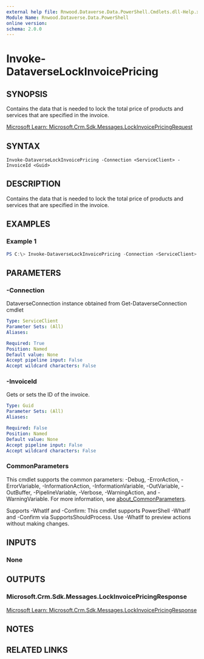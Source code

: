 ```yaml
---
external help file: Rnwood.Dataverse.Data.PowerShell.Cmdlets.dll-Help.xml
Module Name: Rnwood.Dataverse.Data.PowerShell
online version:
schema: 2.0.0
---
```


# Invoke-DataverseLockInvoicePricing

## SYNOPSIS
Contains the data that is needed to lock the total price of products and services that are specified in the invoice.

[Microsoft Learn: Microsoft.Crm.Sdk.Messages.LockInvoicePricingRequest](https://learn.microsoft.com/dotnet/api/Microsoft.Crm.Sdk.Messages.LockInvoicePricingRequest)

## SYNTAX

```
Invoke-DataverseLockInvoicePricing -Connection <ServiceClient> -InvoiceId <Guid>
```

## DESCRIPTION
Contains the data that is needed to lock the total price of products and services that are specified in the invoice.

## EXAMPLES

### Example 1
```powershell
PS C:\> Invoke-DataverseLockInvoicePricing -Connection <ServiceClient> -InvoiceId <Guid>
```

## PARAMETERS

### -Connection
DataverseConnection instance obtained from Get-DataverseConnection cmdlet

```yaml
Type: ServiceClient
Parameter Sets: (All)
Aliases:

Required: True
Position: Named
Default value: None
Accept pipeline input: False
Accept wildcard characters: False
```

### -InvoiceId
Gets or sets the ID of the invoice.

```yaml
Type: Guid
Parameter Sets: (All)
Aliases:

Required: False
Position: Named
Default value: None
Accept pipeline input: False
Accept wildcard characters: False
```

### CommonParameters
This cmdlet supports the common parameters: -Debug, -ErrorAction, -ErrorVariable, -InformationAction, -InformationVariable, -OutVariable, -OutBuffer, -PipelineVariable, -Verbose, -WarningAction, and -WarningVariable. For more information, see [about_CommonParameters](http://go.microsoft.com/fwlink/?LinkID=113216).

Supports -WhatIf and -Confirm: This cmdlet supports PowerShell -WhatIf and -Confirm via SupportsShouldProcess. Use -WhatIf to preview actions without making changes.

## INPUTS

### None
## OUTPUTS

### Microsoft.Crm.Sdk.Messages.LockInvoicePricingResponse
[Microsoft Learn: Microsoft.Crm.Sdk.Messages.LockInvoicePricingResponse](https://learn.microsoft.com/dotnet/api/Microsoft.Crm.Sdk.Messages.LockInvoicePricingResponse)
## NOTES

## RELATED LINKS
